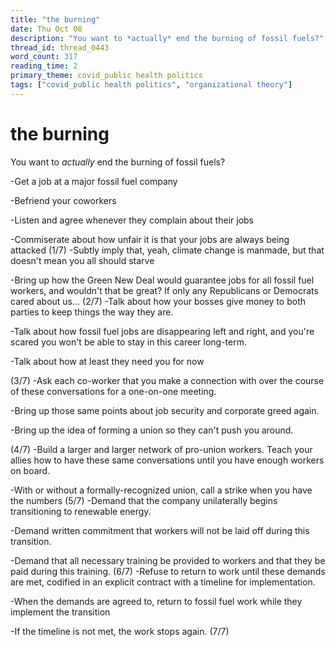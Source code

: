 ```yaml
---
title: "the burning"
date: Thu Oct 08
description: "You want to *actually* end the burning of fossil fuels?"
thread_id: thread_0443
word_count: 317
reading_time: 2
primary_theme: covid_public health politics
tags: ["covid_public health politics", "organizational theory"]
---
```


# the burning

You want to *actually* end the burning of fossil fuels?

-Get a job at a major fossil fuel company

-Befriend your coworkers

-Listen and agree whenever they complain about their jobs

-Commiserate about how unfair it is that your jobs are always being attacked
(1/7) -Subtly imply that, yeah, climate change is manmade, but that doesn't mean you all should starve

-Bring up how the Green New Deal would guarantee jobs for all fossil fuel workers, and wouldn't that be great? If only any Republicans or Democrats cared about us...
(2/7) -Talk about how your bosses give money to both parties to keep things the way they are.

-Talk about how fossil fuel jobs are disappearing left and right, and you're scared you won't be able to stay in this career long-term.

-Talk about how at least they need you for now

(3/7) -Ask each co-worker that you make a connection with over the course of these conversations for a one-on-one meeting.

-Bring up those same points about job security and corporate greed again.

-Bring up the idea of forming a union so they can't push you around.

(4/7) -Build a larger and larger network of pro-union workers. Teach your allies how to have these same conversations until you have enough workers on board.

-With or without a formally-recognized union, call a strike when you have the numbers
(5/7) -Demand that the company unilaterally begins transitioning to renewable energy.

-Demand written commitment that workers will not be laid off during this transition.

-Demand that all necessary training be provided to workers and that they be paid during this training.
(6/7) -Refuse to return to work until these demands are met, codified in an explicit contract with a timeline for implementation.

-When the demands are agreed to, return to fossil fuel work while they implement the transition

-If the timeline is not met, the work stops again.
(7/7)
